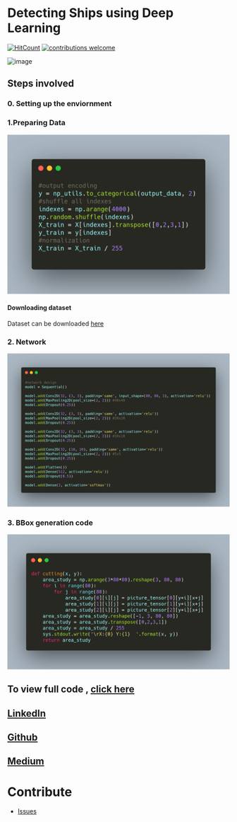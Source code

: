 # Detecting Ships using Deep Learning
[![HitCount](http://hits.dwyl.io/ucalyptus/Detecting-Ships.svg)](http://hits.dwyl.io/ucalyptus/Detecting-Ships)
[![contributions welcome](https://img.shields.io/badge/contributions-welcome-brightgreen.svg?style=flat)](https://github.com/ucalyptus/Detecting-Ships/issues)

![image](https://cdn-images-1.medium.com/max/1000/1*DcO07U2GAS_AkWQXCzXdQA.png)


## Steps involved

### 0. Setting up the enviornment



### 1.Preparing Data

![alt](resources/ship1.png)

#### Downloading dataset

Dataset can be downloaded [here](https://www.kaggle.com/rhammell/ships-in-satellite-imagery)

### 2. Network

![s](resources/ship2.png)

### 3. BBox generation code

![sh](resources/ship3.png)

## To view full code , [click here](https://nbviewer.jupyter.org/github/ucalyptus/Detecting-Ships/blob/master/detecting-ships.ipynb)

## [LinkedIn](https://linkedin.com/in/sayantan-das-95b50a125/)
## [Github](https://github.com/ucalyptus)
## [Medium](https://medium.com/@sayantandas30011998)

# Contribute
* [Issues](https://github.com/ucalyptus/dirac-dev/issues)
